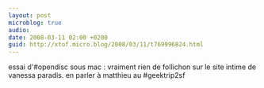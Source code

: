 ```yaml
---
layout: post
microblog: true
audio: 
date: 2008-03-11 02:00 +0200
guid: http://xtof.micro.blog/2008/03/11/t769996824.html
---
```

essai d'#opendisc sous mac : vraiment rien de follichon sur le site intime de vanessa paradis. en parler à matthieu au #geektrip2sf

